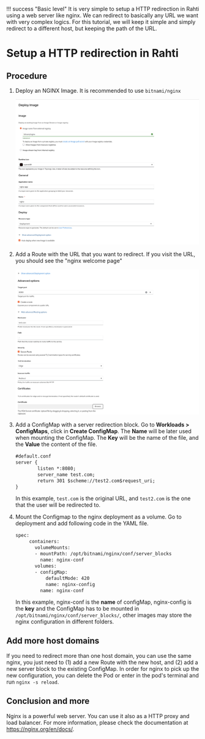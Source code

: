!!! success "Basic level"
    It is very simple to setup a HTTP redirection in Rahti using a web server like nginx. We can redirect to basically any URL we want with very complex logics. For this tutorial, we will keep it simple and simply redirect to a different host, but keeping the path of the URL.

# Setup a HTTP redirection in Rahti

## Procedure

1. Deploy an NGINX Image. It is recommended to use `bitnami/nginx`

    ![bitnami/nginx](../../img/bitnami-nginx-deploy.png)

1. Add a Route with the URL that you want to redirect. If you visit the URL, you should see the "nginx welcome page"

    ![route](../../img/create-route-nginx.png)

1. Add a ConfigMap with a server redirection block. Go to **Workloads > ConfigMaps**, click in **Create ConfigMap**. The **Name** will be later used when mounting the ConfigMap. The **Key** will be the name of the file, and the **Value** the content of the file. 

    ```nginx
    #default.conf
    server {
            listen *:8080;
            server_name test.com;
            return 301 $scheme://test2.com$request_uri;
    }
    ```

    In this example, `test.com` is the original URL, and `test2.com`  is the one that the user will be redirected to.

1. Mount the Configmap to the nginx deployment as a volume. Go to deployment and add following code in the YAML file.

   ```
   spec:
        containers:
          volumeMounts:
          - mountPath: /opt/bitnami/nginx/conf/server_blocks
            name: nginx-conf
          volumes:
          - configMap:
              defaultMode: 420
              name: nginx-config
            name: nginx-conf
   ```

    In this example, nginx-conf is the **name** of configMap, nginx-config is the **key** and the ConfigMap has to be mounted in `/opt/bitnami/nginx/conf/server_blocks/`, other images may store the nginx configuration in different folders.

## Add more host domains

If you need to redirect more than one host domain, you can use the same nginx, you just need to (1) add a new Route with the new host, and (2) add a new server block to the existing ConfigMap. In order for nginx to pick up the new configuration, you can delete the Pod or enter in the pod's terminal and run `nginx -s reload`.

## Conclusion and more

Nginx is a powerful web server. You can use it also as a HTTP proxy and load balancer. For more information, please check the documentation at <https://nginx.org/en/docs/>.
